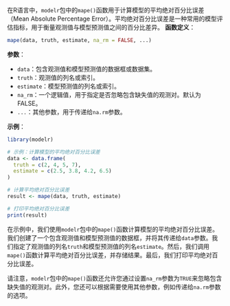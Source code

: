 在R语言中，`modelr`包中的`mape()`函数用于计算模型的平均绝对百分比误差（Mean Absolute Percentage Error）。平均绝对百分比误差是一种常用的模型评估指标，用于衡量观测值与模型预测值之间的百分比差异。
**函数定义**：
```R
mape(data, truth, estimate, na_rm = FALSE, ...)
```

**参数**：
- `data`：包含观测值和模型预测值的数据框或数据集。
- `truth`：观测值的列名或索引。
- `estimate`：模型预测值的列名或索引。
- `na_rm`：一个逻辑值，用于指定是否忽略包含缺失值的观测对。默认为FALSE。
- `...`：其他参数，用于传递给`na.rm`参数。

**示例**：
```R
library(modelr)

# 示例：计算模型的平均绝对百分比误差
data <- data.frame(
  truth = c(2, 4, 5, 7),
  estimate = c(2.5, 3.8, 4.2, 6.5)
)

# 计算平均绝对百分比误差
result <- mape(data, truth, estimate)

# 打印平均绝对百分比误差
print(result)
```

在示例中，我们使用`modelr`包中的`mape()`函数计算模型的平均绝对百分比误差。我们创建了一个包含观测值和模型预测值的数据框，并将其传递给`data`参数。我们指定了观测值的列名`truth`和模型预测值的列名`estimate`。然后，我们调用`mape()`函数计算平均绝对百分比误差，并存储结果。最后，我们打印平均绝对百分比误差。

请注意，`modelr`包中的`mape()`函数还允许您通过设置`na_rm`参数为`TRUE`来忽略包含缺失值的观测对。此外，您还可以根据需要使用其他参数，例如传递给`na.rm`参数的选项。